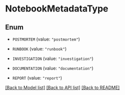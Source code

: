 # NotebookMetadataType

## Enum


* `POSTMORTEM` (value: `"postmortem"`)

* `RUNBOOK` (value: `"runbook"`)

* `INVESTIGATION` (value: `"investigation"`)

* `DOCUMENTATION` (value: `"documentation"`)

* `REPORT` (value: `"report"`)


[[Back to Model list]](../README.md#documentation-for-models) [[Back to API list]](../README.md#documentation-for-api-endpoints) [[Back to README]](../README.md)


